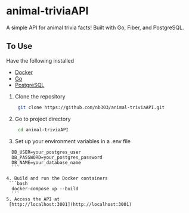 # animal-triviaAPI

A simple API for animal trivia facts! Built with Go, Fiber, and PostgreSQL.

## To Use

Have the following installed

- [Docker](https://www.docker.com/get-started)
- [Go](https://golang.org/doc/install)
- [PostgreSQL](https://www.postgresql.org/download/)

1. Clone the repository
   ```bash
    git clone https://github.com/nb303/animal-triviaAPI.git
    ```
2. Go to project directory
   ```bash
    cd animal-triviaAPI
    ```
3. Set up your environment variables in a .env file
  ```env
    DB_USER=your_postgres_user
    DB_PASSWORD=your_postgres_password
    DB_NAME=your_database_name
    ```

4. Build and run the Docker containers
   ```bash
    docker-compose up --build
    ```
5. Access the API at
   [http://localhost:3001](http://localhost:3001)

  

